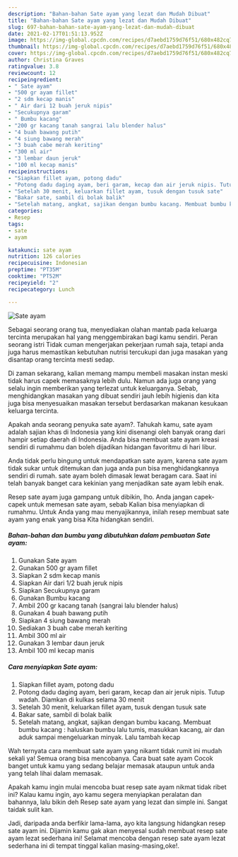 ```yaml
---
description: "Bahan-bahan Sate ayam yang lezat dan Mudah Dibuat"
title: "Bahan-bahan Sate ayam yang lezat dan Mudah Dibuat"
slug: 697-bahan-bahan-sate-ayam-yang-lezat-dan-mudah-dibuat
date: 2021-02-17T01:51:13.952Z
image: https://img-global.cpcdn.com/recipes/d7aebd1759d76f51/680x482cq70/sate-ayam-foto-resep-utama.jpg
thumbnail: https://img-global.cpcdn.com/recipes/d7aebd1759d76f51/680x482cq70/sate-ayam-foto-resep-utama.jpg
cover: https://img-global.cpcdn.com/recipes/d7aebd1759d76f51/680x482cq70/sate-ayam-foto-resep-utama.jpg
author: Christina Graves
ratingvalue: 3.8
reviewcount: 12
recipeingredient:
- " Sate ayam"
- "500 gr ayam fillet"
- "2 sdm kecap manis"
- " Air dari 12 buah jeruk nipis"
- "Secukupnya garam"
- " Bumbu kacang"
- "200 gr kacang tanah sangrai lalu blender halus"
- "4 buah bawang putih"
- "4 siung bawang merah"
- "3 buah cabe merah keriting"
- "300 ml air"
- "3 lembar daun jeruk"
- "100 ml kecap manis"
recipeinstructions:
- "Siapkan fillet ayam, potong dadu"
- "Potong dadu daging ayam, beri garam, kecap dan air jeruk nipis. Tutup wadah. Diamkan di kulkas selama 30 menit"
- "Setelah 30 menit, keluarkan fillet ayam, tusuk dengan tusuk sate"
- "Bakar sate, sambil di bolak balik"
- "Setelah matang, angkat, sajikan dengan bumbu kacang. Membuat bumbu kacang : haluskan bumbu lalu tumis, masukkan kacang, air dan aduk sampai mengeluarkan minyak. Lalu tambah kecap"
categories:
- Resep
tags:
- sate
- ayam

katakunci: sate ayam 
nutrition: 126 calories
recipecuisine: Indonesian
preptime: "PT35M"
cooktime: "PT52M"
recipeyield: "2"
recipecategory: Lunch

---
```



![Sate ayam](https://img-global.cpcdn.com/recipes/d7aebd1759d76f51/680x482cq70/sate-ayam-foto-resep-utama.jpg)

Sebagai seorang orang tua, menyediakan olahan mantab pada keluarga tercinta merupakan hal yang menggembirakan bagi kamu sendiri. Peran seorang istri Tidak cuman mengerjakan pekerjaan rumah saja, tetapi anda juga harus memastikan kebutuhan nutrisi tercukupi dan juga masakan yang disantap orang tercinta mesti sedap.

Di zaman  sekarang, kalian memang mampu membeli masakan instan meski tidak harus capek memasaknya lebih dulu. Namun ada juga orang yang selalu ingin memberikan yang terlezat untuk keluarganya. Sebab, menghidangkan masakan yang dibuat sendiri jauh lebih higienis dan kita juga bisa menyesuaikan masakan tersebut berdasarkan makanan kesukaan keluarga tercinta. 



Apakah anda seorang penyuka sate ayam?. Tahukah kamu, sate ayam adalah sajian khas di Indonesia yang kini disenangi oleh banyak orang dari hampir setiap daerah di Indonesia. Anda bisa membuat sate ayam kreasi sendiri di rumahmu dan boleh dijadikan hidangan favoritmu di hari libur.

Anda tidak perlu bingung untuk mendapatkan sate ayam, karena sate ayam tidak sukar untuk ditemukan dan juga anda pun bisa menghidangkannya sendiri di rumah. sate ayam boleh dimasak lewat beragam cara. Saat ini telah banyak banget cara kekinian yang menjadikan sate ayam lebih enak.

Resep sate ayam juga gampang untuk dibikin, lho. Anda jangan capek-capek untuk memesan sate ayam, sebab Kalian bisa menyiapkan di rumahmu. Untuk Anda yang mau menyajikannya, inilah resep membuat sate ayam yang enak yang bisa Kita hidangkan sendiri.

<!--inarticleads1-->

##### Bahan-bahan dan bumbu yang dibutuhkan dalam pembuatan Sate ayam:

1. Gunakan  Sate ayam
1. Gunakan 500 gr ayam fillet
1. Siapkan 2 sdm kecap manis
1. Siapkan  Air dari 1/2 buah jeruk nipis
1. Siapkan Secukupnya garam
1. Gunakan  Bumbu kacang
1. Ambil 200 gr kacang tanah (sangrai lalu blender halus)
1. Gunakan 4 buah bawang putih
1. Siapkan 4 siung bawang merah
1. Sediakan 3 buah cabe merah keriting
1. Ambil 300 ml air
1. Gunakan 3 lembar daun jeruk
1. Ambil 100 ml kecap manis




<!--inarticleads2-->

##### Cara menyiapkan Sate ayam:

1. Siapkan fillet ayam, potong dadu
1. Potong dadu daging ayam, beri garam, kecap dan air jeruk nipis. Tutup wadah. Diamkan di kulkas selama 30 menit
1. Setelah 30 menit, keluarkan fillet ayam, tusuk dengan tusuk sate
1. Bakar sate, sambil di bolak balik
1. Setelah matang, angkat, sajikan dengan bumbu kacang. Membuat bumbu kacang : haluskan bumbu lalu tumis, masukkan kacang, air dan aduk sampai mengeluarkan minyak. Lalu tambah kecap




Wah ternyata cara membuat sate ayam yang nikamt tidak rumit ini mudah sekali ya! Semua orang bisa mencobanya. Cara buat sate ayam Cocok banget untuk kamu yang sedang belajar memasak ataupun untuk anda yang telah lihai dalam memasak.

Apakah kamu ingin mulai mencoba buat resep sate ayam nikmat tidak ribet ini? Kalau kamu ingin, ayo kamu segera menyiapkan peralatan dan bahannya, lalu bikin deh Resep sate ayam yang lezat dan simple ini. Sangat taidak sulit kan. 

Jadi, daripada anda berfikir lama-lama, ayo kita langsung hidangkan resep sate ayam ini. Dijamin kamu gak akan menyesal sudah membuat resep sate ayam lezat sederhana ini! Selamat mencoba dengan resep sate ayam lezat sederhana ini di tempat tinggal kalian masing-masing,oke!.

